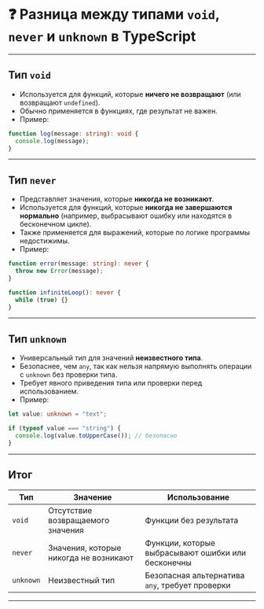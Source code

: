 # ❓ Разница между типами `void`, `never` и `unknown` в TypeScript

---

## Тип `void`

- Используется для функций, которые **ничего не возвращают** (или возвращают `undefined`).  
- Обычно применяется в функциях, где результат не важен.  
- Пример:

```ts
function log(message: string): void {
  console.log(message);
}
```

---

## Тип `never`

- Представляет значения, которые **никогда не возникают**.
- Используется для функций, которые **никогда не завершаются нормально** (например, выбрасывают ошибку или находятся в бесконечном цикле).
- Также применяется для выражений, которые по логике программы недостижимы.
- Пример:

```ts
function error(message: string): never {
  throw new Error(message);
}

function infiniteLoop(): never {
  while (true) {}
}
```

---

## Тип `unknown`

- Универсальный тип для значений **неизвестного типа**.
- Безопаснее, чем `any`, так как нельзя напрямую выполнять операции с `unknown` без проверки типа.
- Требует явного приведения типа или проверки перед использованием.
- Пример:

```ts
let value: unknown = "text";

if (typeof value === "string") {
  console.log(value.toUpperCase()); // безопасно
}
```

---

## Итог

| Тип       | Значение                               | Использование                                      |
| --------- | -------------------------------------- | -------------------------------------------------- |
| `void`    | Отсутствие возвращаемого значения      | Функции без результата                             |
| `never`   | Значения, которые никогда не возникают | Функции, которые выбрасывают ошибки или бесконечны |
| `unknown` | Неизвестный тип                        | Безопасная альтернатива `any`, требует проверки    |

---
